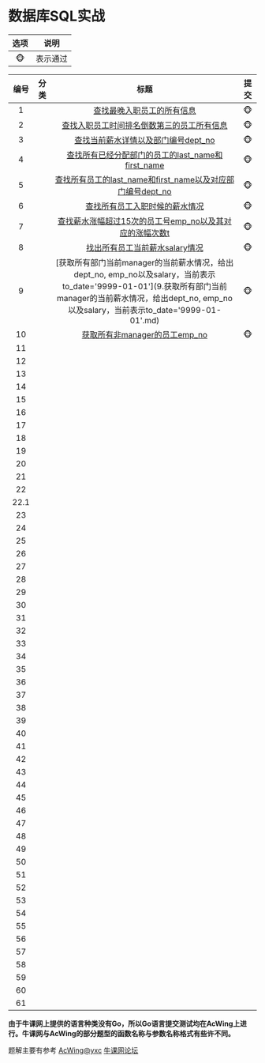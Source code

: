 # 数据库SQL实战

|选项|说明|
|:--:|:--:|
|:monkey_face:|表示通过|



| 编号 | 分类 |       标题       |  提交   |
| :--: | :--: | :--------------: | :---: |
|  1   |  | [查找最晚入职员工的所有信息](1.查找最晚入职员工的所有信息.md) | :monkey_face: |
| 2 |  | [查找入职员工时间排名倒数第三的员工所有信息](2.查找入职员工时间排名倒数第三的员工所有信息.md) | :monkey_face: |
| 3 |  | [查找当前薪水详情以及部门编号dept_no](3.查找当前薪水详情以及部门编号dept_no.md) | :monkey_face: |
| 4 |  | [查找所有已经分配部门的员工的last_name和first_name](4.查找所有已经分配部门的员工的last_name和first_name.md) | :monkey_face: |
| 5 |  | [查找所有员工的last_name和first_name以及对应部门编号dept_no](5.查找所有员工的last_name和first_name以及对应部门编号dept_no.md) | :monkey_face: |
| 6 |  | [查找所有员工入职时候的薪水情况](6.查找所有员工入职时候的薪水情况.md) | :monkey_face: |
| 7 |  | [查找薪水涨幅超过15次的员工号emp_no以及其对应的涨幅次数t](7.查找薪水涨幅超过15次的员工号emp_no以及其对应的涨幅次数t.md) | :monkey_face: |
| 8 |  | [找出所有员工当前薪水salary情况](8.找出所有员工当前薪水salary情况.md) | :monkey_face: |
| 9 |  | [获取所有部门当前manager的当前薪水情况，给出dept_no, emp_no以及salary，当前表示to_date='9999-01-01'](9.获取所有部门当前manager的当前薪水情况，给出dept_no, emp_no以及salary，当前表示to_date='9999-01-01'.md) | :monkey_face: |
| 10 |  | [获取所有非manager的员工emp_no](10.获取所有非manager的员工emp_no.md) | :monkey_face: |
| 11 |  |  |  |
| 12 |  |  |  |
| 13 |  |  |  |
| 14 |  |  |  |
| 15 |  |  |  |
| 16 |  |  |  |
| 17 |  |  |  |
| 18 |  |  |  |
| 19 |  |  |  |
| 20 |  |  |  |
| 21 |  |  |  |
| 22 |  |  |  |
| 22.1 |  |  |  |
| 23 |  |  |  |
| 24 |  |  |  |
| 25 |  |  |  |
| 26 |  |  |  |
| 27 |  |  |  |
| 28 |  |  |  |
| 29 |  |  |  |
| 30 |  |  |  |
| 31 |  |  |  |
| 32 |  |  |  |
| 33 |  |  |  |
| 34 |  |  |  |
| 35 |  |  |  |
| 36 |  |  |  |
| 37 |  |  |  |
| 38 |  |  |  |
| 39 |  |  |  |
| 40 |  |  |  |
| 41 |  |  |  |
| 42 |  |  |  |
| 43 |  |  |  |
| 44 |  |  |  |
| 45 |  |  |  |
| 46 |  |  |  |
| 47 |  |  |  |
| 48 |  |  |  |
| 49 |  |  |  |
| 50 |  |  |  |
| 51 |  |  |  |
| 52 |  |  |  |
| 53 |  |  |  |
| 54 |  |  |  |
| 55 |  |  |  |
| 56 |  |  |  |
| 57 |  |  |  |
| 58 |  |  |  |
| 59 |  |  |  |
| 60 |  |  |  |
| 61 |  |  |  |

**由于牛课网上提供的语言种类没有Go，所以Go语言提交测试均在AcWing上进行。牛课网与AcWing的部分题型的函数名称与参数名称格式有些许不同。**

题解主要有参考 [AcWing@yxc](https://www.acwing.com/user/myspace/index/1/) [牛课网论坛](https://www.nowcoder.com/ta/coding-interviews)

